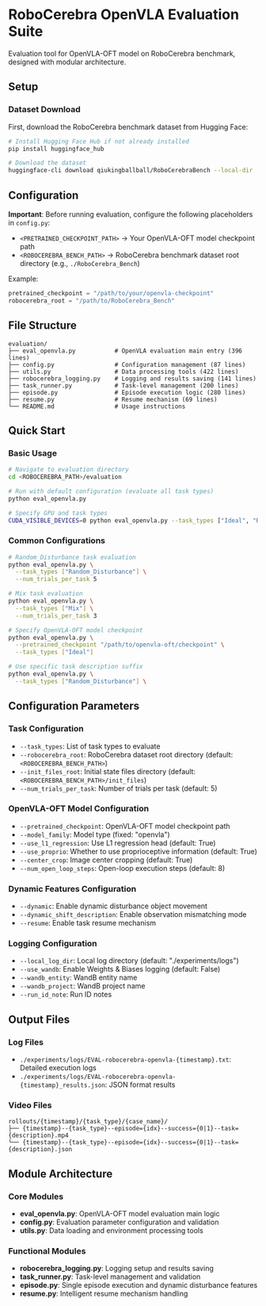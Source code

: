 # RoboCerebra OpenVLA Evaluation Suite

Evaluation tool for OpenVLA-OFT model on RoboCerebra benchmark, designed with modular architecture.

## Setup

### Dataset Download

First, download the RoboCerebra benchmark dataset from Hugging Face:

```bash
# Install Hugging Face Hub if not already installed
pip install huggingface_hub

# Download the dataset
huggingface-cli download qiukingballball/RoboCerebraBench --local-dir ./RoboCerebra_Bench
```

## Configuration

**Important**: Before running evaluation, configure the following placeholders in `config.py`:

- `<PRETRAINED_CHECKPOINT_PATH>` → Your OpenVLA-OFT model checkpoint path
- `<ROBOCEREBRA_BENCH_PATH>` → RoboCerebra benchmark dataset root directory (e.g., `./RoboCerebra_Bench`)

Example:
```python
pretrained_checkpoint = "/path/to/your/openvla-checkpoint"
robocerebra_root = "/path/to/RoboCerebra_Bench"
```

## File Structure

```
evaluation/
├── eval_openvla.py           # OpenVLA evaluation main entry (396 lines)
├── config.py                 # Configuration management (87 lines)
├── utils.py                  # Data processing tools (422 lines)
├── robocerebra_logging.py    # Logging and results saving (141 lines)
├── task_runner.py            # Task-level management (200 lines)
├── episode.py                # Episode execution logic (280 lines)
├── resume.py                 # Resume mechanism (69 lines)
└── README.md                 # Usage instructions
```

## Quick Start

### Basic Usage

```bash
# Navigate to evaluation directory
cd <ROBOCEREBRA_PATH>/evaluation

# Run with default configuration (evaluate all task types)
python eval_openvla.py

# Specify GPU and task types
CUDA_VISIBLE_DEVICES=0 python eval_openvla.py --task_types ["Ideal", "Random_Disturbance"]
```

### Common Configurations

```bash
# Random_Disturbance task evaluation
python eval_openvla.py \
  --task_types ["Random_Disturbance"] \
  --num_trials_per_task 5

# Mix task evaluation 
python eval_openvla.py \
  --task_types ["Mix"] \
  --num_trials_per_task 3

# Specify OpenVLA-OFT model checkpoint
python eval_openvla.py \
  --pretrained_checkpoint "/path/to/openvla-oft/checkpoint" \
  --task_types ["Ideal"]

# Use specific task description suffix
python eval_openvla.py \
  --task_types ["Random_Disturbance"] \
```

## Configuration Parameters

### Task Configuration
- `--task_types`: List of task types to evaluate
- `--robocerebra_root`: RoboCerebra dataset root directory (default: `<ROBOCEREBRA_BENCH_PATH>`)
- `--init_files_root`: Initial state files directory (default: `<ROBOCEREBRA_BENCH_PATH>/init_files`)
- `--num_trials_per_task`: Number of trials per task (default: 5)

### OpenVLA-OFT Model Configuration
- `--pretrained_checkpoint`: OpenVLA-OFT model checkpoint path
- `--model_family`: Model type (fixed: "openvla")
- `--use_l1_regression`: Use L1 regression head (default: True)
- `--use_proprio`: Whether to use proprioceptive information (default: True)
- `--center_crop`: Image center cropping (default: True)
- `--num_open_loop_steps`: Open-loop execution steps (default: 8)

### Dynamic Features Configuration
- `--dynamic`: Enable dynamic disturbance object movement
- `--dynamic_shift_description`: Enable observation mismatching mode
- `--resume`: Enable task resume mechanism

### Logging Configuration
- `--local_log_dir`: Local log directory (default: "./experiments/logs")
- `--use_wandb`: Enable Weights & Biases logging (default: False)
- `--wandb_entity`: WandB entity name
- `--wandb_project`: WandB project name
- `--run_id_note`: Run ID notes

## Output Files

### Log Files
- `./experiments/logs/EVAL-robocerebra-openvla-{timestamp}.txt`: Detailed execution logs
- `./experiments/logs/EVAL-robocerebra-openvla-{timestamp}_results.json`: JSON format results

### Video Files
```
rollouts/{timestamp}/{task_type}/{case_name}/
├── {timestamp}--{task_type}--episode={idx}--success={0|1}--task={description}.mp4
└── {timestamp}--{task_type}--episode={idx}--success={0|1}--task={description}.json
```

## Module Architecture

### Core Modules
- **eval_openvla.py**: OpenVLA-OFT model evaluation main logic
- **config.py**: Evaluation parameter configuration and validation
- **utils.py**: Data loading and environment processing tools

### Functional Modules  
- **robocerebra_logging.py**: Logging setup and results saving
- **task_runner.py**: Task-level management and validation
- **episode.py**: Single episode execution and dynamic disturbance features
- **resume.py**: Intelligent resume mechanism handling